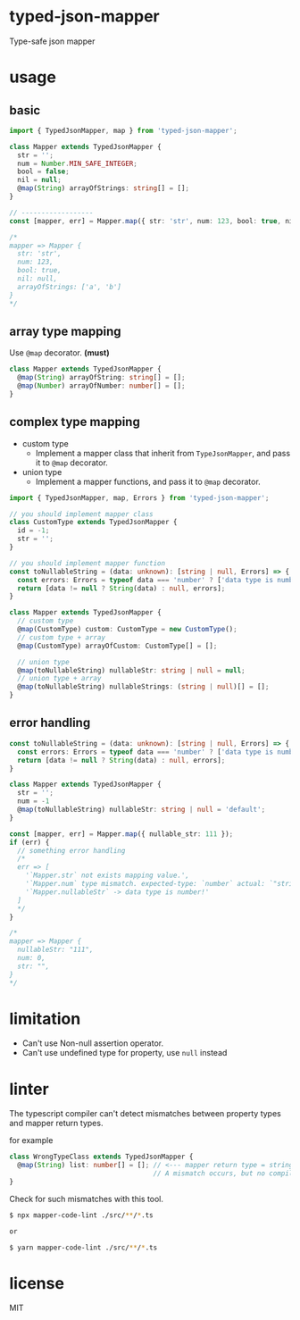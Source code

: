 # typed-json-mapper

Type-safe json mapper

# usage

## basic

```ts
import { TypedJsonMapper, map } from 'typed-json-mapper';

class Mapper extends TypedJsonMapper {
  str = '';
  num = Number.MIN_SAFE_INTEGER;
  bool = false;
  nil = null;
  @map(String) arrayOfStrings: string[] = [];
}

// ------------------
const [mapper, err] = Mapper.map({ str: 'str', num: 123, bool: true, nil: null, array_of_strings: ['a', 'b'] });

/*
mapper => Mapper {
  str: 'str',
  num: 123,
  bool: true,
  nil: null,
  arrayOfStrings: ['a', 'b']
}
*/
```

## array type mapping

Use `@map` decorator. **(must)**

```ts
class Mapper extends TypedJsonMapper {
  @map(String) arrayOfString: string[] = [];
  @map(Number) arrayOfNumber: number[] = [];
}
```

## complex type mapping

- custom type
  - Implement a mapper class that inherit from `TypeJsonMapper`, and pass it to `@map` decorator.
- union type
  - Implement a mapper functions, and pass it to `@map` decorator.
  
```ts
import { TypedJsonMapper, map, Errors } from 'typed-json-mapper';

// you should implement mapper class
class CustomType extends TypedJsonMapper {
  id = -1;
  str = '';
}

// you should implement mapper function
const toNullableString = (data: unknown): [string | null, Errors] => {
  const errors: Errors = typeof data === 'number' ? ['data type is number!'] : undefined;
  return [data != null ? String(data) : null, errors];
}

class Mapper extends TypedJsonMapper {
  // custom type
  @map(CustomType) custom: CustomType = new CustomType();
  // custom type + array
  @map(CustomType) arrayOfCustom: CustomType[] = [];

  // union type
  @map(toNullableString) nullableStr: string | null = null;
  // union type + array
  @map(toNullableString) nullableStrings: (string | null)[] = [];
}
```

## error handling
```ts
const toNullableString = (data: unknown): [string | null, Errors] => {
  const errors: Errors = typeof data === 'number' ? ['data type is number!'] : undefined;
  return [data != null ? String(data) : null, errors];
}

class Mapper extends TypedJsonMapper {
  str = '';
  num = -1
  @map(toNullableString) nullableStr: string | null = 'default';
}

const [mapper, err] = Mapper.map({ nullable_str: 111 }); 
if (err) {
  // something error handling
  /* 
  err => [
    '`Mapper.str` not exists mapping value.',
    '`Mapper.num` type mismatch. expected-type: `number` actual: `"string"`',
    '`Mapper.nullableStr` -> data type is number!'
  ] 
  */
}

/*
mapper => Mapper {
  nullableStr: "111",
  num: 0,
  str: "",
}
*/
```

# limitation

- Can't use Non-null assertion operator.
- Can't use undefined type for property, use `null` instead

# linter

The typescript compiler can't detect mismatches between property types and mapper return types.

for example

```typescript
class WrongTypeClass extends TypedJsonMapper {
  @map(String) list: number[] = []; // <--- mapper return type = string, property type = number.
                                    // A mismatch occurs, but no compile error occurs.
}
```

Check for such mismatches with this tool.

```bash
$ npx mapper-code-lint ./src/**/*.ts

or

$ yarn mapper-code-lint ./src/**/*.ts
```

# license
MIT


